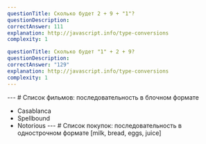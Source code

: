 ```yaml
---
questionTitle: Сколько будет 2 + 9 + "1"?
questionDescription: 
correctAnswer: 111
explanation: http://javascript.info/type-conversions
complexity: 1

questionTitle: Сколько будет "1" + 2 + 9?
questionDescription: 
correctAnswer: "129"
explanation: http://javascript.info/type-conversions
complexity: 1
---
```


--- # Список фильмов: последовательность в блочном формате
- Casablanca
- Spellbound
- Notorious
--- # Список покупок: последовательность в однострочном формате
[milk, bread, eggs, juice]
